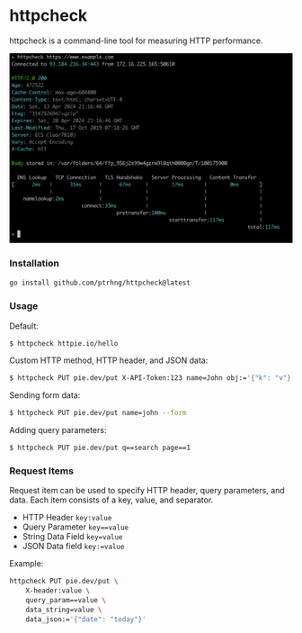 httpcheck
=========

httpcheck is a command-line tool for measuring HTTP performance. 

![screenshot](screenshot.png)

### Installation

```bash
go install github.com/ptrhng/httpcheck@latest
```

### Usage

Default:

```bash
$ httpcheck httpie.io/hello
```

Custom HTTP method, HTTP header, and JSON data:

```bash
$ httpcheck PUT pie.dev/put X-API-Token:123 name=John obj:='{"k": "v"}'
```

Sending form data:

```bash
$ httpcheck PUT pie.dev/put name=john --form 
```

Adding query parameters:

```bash
$ httpcheck PUT pie.dev/put q==search page==1
```

### Request Items

Request item can be used to specify HTTP header, query parameters, and data. Each item consists of a key, value, and separator.

- HTTP Header `key:value`
- Query Parameter `key==value`
- String Data Field `key=value`
- JSON Data field `key:=value` 

Example:

```bash
httpcheck PUT pie.dev/put \
    X-header:value \
    query_param==value \
    data_string=value \
    data_json:='{"date": "today"}'
```

